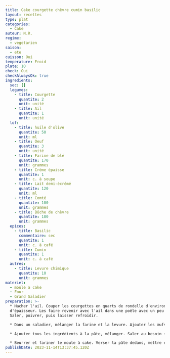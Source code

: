 ```yaml
---
title: Cake courgette chêvre cumin basilic
layout: recettes
type: plat
categories:
  - Cake
auteur: N.R.
regime:
  - vegetarien
saison:
  - ete
cuisson: Oui
temperature: Froid
plate: 10
check: Oui
checkAlwaysOk: true
ingredients:
  sec: []
  legumes:
    - title: Courgette
      quantite: 2
      unit: unité
    - title: Ail
      quantite: 1
      unit: unité
  lof:
    - title: huile d'olive
      quantite: 50
      unit: ml
    - title: Oeuf
      quantite: 3
      unit: unité
    - title: Farine de blé
      quantite: 170
      unit: grammes
    - title: Crème épaisse
      quantite: 1
      unit: c. à soupe
    - title: Lait demi-écrémé
      quantite: 120
      unit: ml
    - title: Comté
      quantite: 100
      unit: grammes
    - title: Bûche de chèvre
      quantite: 180
      unit: grammes
  epices:
    - title: Basilic
      commentaire: sec
      quantite: 1
      unit: c. à café
    - title: Cumin
      quantite: 1
      unit: c. à café
  autres:
    - title: Levure chimique
      quantite: 10
      unit: grammes
materiel:
  - moule a cake
  - Four
  - Grand Saladier
preparation: >-
  * Hacher l'ail. Couper les courgettes en quarts de rondelle d'environ 1cm
  d'épaisseur. Les faire revenir avec l'ail dans une poêle avec un peu d'huile.
  Saler, poivrer, puis laisser refroidir.

  * Dans un saladier, mélanger la farine et la levure. Ajouter les œufs, bien mélanger, avec une spatule en bois. Ajouter le lait, petit à petit, bien mélanger régulièrement. Passer au fouet si il y a tout de même des grumeaux. Ajouter l'huile, bien mélanger. Enfin, ajouter la crème.

  * Ajouter tous les ingrédients à la pâte, mélanger. Saler au besoin (il faut goûter!!)

  * Beurrer et fariner le moule à cake. Verser la pâte dedans, mettre environ 50min au four préchauffé à 180°C. Vérifier la cuisson à la fin en plantant une lame de couteau dans le cake.
publishDate: 2023-11-14T13:37:45.120Z
---
```

